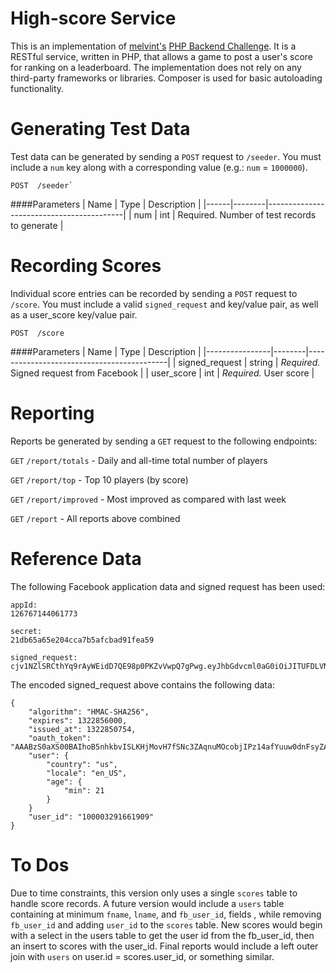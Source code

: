 # High-score Service

This is an implementation of [melvint's](https://github.com/melvinmt) [PHP Backend Challenge](https://github.com/melvinmt/php-challenge). It is a RESTful service, written in PHP, that allows a game to post a user's score for ranking on a leaderboard. The implementation does not rely on any third-party frameworks or libraries. Composer is used for basic autoloading functionality.


# Generating Test Data

Test data can be generated by sending a `POST` request to `/seeder`. You must include a `num` key along with a corresponding value (e.g.: `num` = `1000000`).

```
POST  /seeder`
```
####Parameters
| Name | Type   | Description                              |
|------|--------|------------------------------------------|
| num | int | Required. Number of test records to generate |


# Recording Scores

Individual score entries can be recorded by sending a `POST` request to `/score`. You must include a valid `signed_request` and key/value pair, as well as a user_score key/value pair.


```
POST  /score
```
####Parameters
| Name           | Type   | Description                               |
|----------------|--------|-------------------------------------------|
| signed_request | string | *Required.* Signed request from Facebook  |
| user_score     | int    | *Required.* User score                    |


# Reporting

Reports be generated by sending a `GET` request to the following endpoints:

`GET` `/report/totals` - Daily and all-time total number of players

`GET` `/report/top` - Top 10 players (by score)

`GET` `/report/improved` - Most improved as compared with last week

`GET` `/report` - All reports above combined

# Reference Data

The following Facebook application data and signed request has been used:

```
appId:
126767144061773

secret:
21db65a65e204cca7b5afcbad91fea59

signed_request:
cjv1NZlSRCthYq9rAyWEidD7QE98p0PKZvVwpQ7gPwg.eyJhbGdvcml0aG0iOiJITUFDLVNIQTI1NiIsImV4cGlyZXMiOjEzMjI4NTYwMDAsImlzc3VlZF9hdCI6MTMyMjg1MDc1NCwib2F1dGhfdG9rZW4iOiJBQUFCelMwYVhTMDBCQUlob0I1bmhrYnZJU0xLSGpNb3ZIN2ZTTmMzWkFxbnVNT2NvYmpJUHoxNGFmWXV1dzBkbkZzeVpBV2JHU2MycXZBakdjRzZUQ1RWZzBLOUVGUWJ5WkJwNTU0ZXE5M2FTWkFXZXpVeEYiLCJ1c2VyIjp7ImNvdW50cnkiOiJ1cyIsImxvY2FsZSI6ImVuX1VTIiwiYWdlIjp7Im1pbiI6MjF9fSwidXNlcl9pZCI6IjEwMDAwMzI5MTY2MTkwOSJ9
```

The encoded signed_request above contains the following data:

```
{
	"algorithm": "HMAC-SHA256",
	"expires": 1322856000,
	"issued_at": 1322850754,
	"oauth_token": "AAABzS0aXS00BAIhoB5nhkbvISLKHjMovH7fSNc3ZAqnuMOcobjIPz14afYuuw0dnFsyZAWbGSc2qvAjGcG6TCTVg0K9EFQbyZBp554eq93aSZAWezUxF",
	"user": {
		"country": "us",
		"locale": "en_US",
		"age": {
			"min": 21
		}
	}
	"user_id": "100003291661909"
}
```

# To Dos
Due to time constraints, this version only uses a single `scores` table to handle score records. A future version would include a `users` table containing at minimum `fname`, `lname`, and `fb_user_id`, fields , while removing `fb_user_id` and adding `user_id` to the `scores` table. New scores would begin with a select in the users table to get the user id from the fb_user_id, then an insert to scores with the user_id. Final reports would include a left outer join with `users` on user.id = scores.user_id, or something similar.
